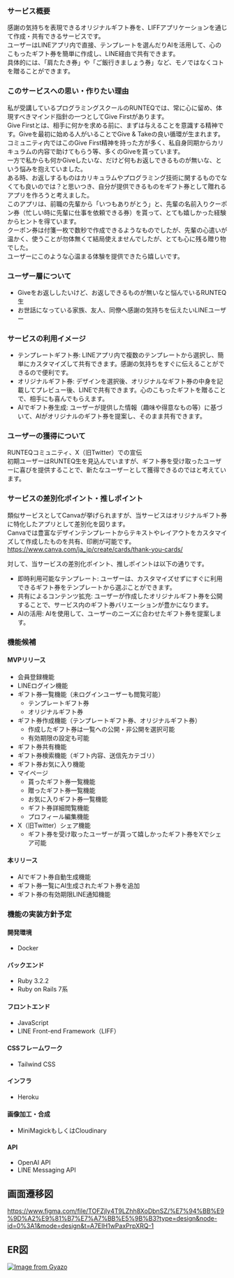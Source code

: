 ### サービス概要
感謝の気持ちを表現できるオリジナルギフト券を、LIFFアプリケーションを通じて作成・共有できるサービスです。  
ユーザーはLINEアプリ内で直接、テンプレートを選んだりAIを活用して、心のこもったギフト券を簡単に作成し、LINE経由で共有できます。  
具体的には、「肩たたき券」や「ご飯行きましょう券」など、モノではなくコトを贈ることができます。

### このサービスへの思い・作りたい理由
私が受講しているプログラミングスクールのRUNTEQでは、常に心に留め、体現すべきマインド指針の一つとしてGive Firstがあります。  
Give Firstとは、相手に何かを求める前に、まずは与えることを意識する精神です。Giveを最初に始める人がいることでGive & Takeの良い循環が生まれます。  
コミュニティ内ではこのGive First精神を持った方が多く、私自身同期からカリキュラムの内容で助けてもらう等、多くのGiveを貰っています。  
一方で私からも何かGiveしたいな、だけど何もお返しできるものが無いな、という悩みを抱えていました。  
ある時、お返しするものはカリキュラムやプログラミング技術に関するものでなくても良いのでは？と思いつき、自分が提供できるものをギフト券として贈れるアプリを作ろうと考えました。  
このアプリは、前職の先輩から「いつもありがとう」と、先輩の名前入りクーポン券（忙しい時に先輩に仕事を依頼できる券）を貰って、とても嬉しかった経験からヒントを得ています。  
クーポン券は付箋一枚で数秒で作成できるようなものでしたが、先輩の心遣いが温かく、使うことが勿体無くて結局使えませんでしたが、とても心に残る贈り物でした。  
ユーザーにこのような心温まる体験を提供できたら嬉しいです。

### ユーザー層について
- Giveをお返ししたいけど、お返しできるものが無いなと悩んでいるRUNTEQ生
- お世話になっている家族、友人、同僚へ感謝の気持ちを伝えたいLINEユーザー

### サービスの利用イメージ
- テンプレートギフト券: LINEアプリ内で複数のテンプレートから選択し、簡単にカスタマイズして共有できます。感謝の気持ちをすぐに伝えることができるので便利です。
- オリジナルギフト券: デザインを選択後、オリジナルなギフト券の中身を記載してプレビュー後、LINEで共有できます。心のこもったギフトを贈ることで、相手にも喜んでもらえます。
- AIでギフト券生成: ユーザーが提供した情報（趣味や得意なもの等）に基づいて、AIがオリジナルのギフト券を提案し、そのまま共有できます。

### ユーザーの獲得について
RUNTEQコミュニティ、X（旧Twitter）での宣伝  
初期ユーザーはRUNTEQ生を見込んでいますが、ギフト券を受け取ったユーザーに喜びを提供することで、新たなユーザーとして獲得できるのではと考えています。

### サービスの差別化ポイント・推しポイント
類似サービスとしてCanvaが挙げられますが、当サービスはオリジナルギフト券に特化したアプリとして差別化を図ります。  
Canvaでは豊富なデザインテンプレートからテキストやレイアウトをカスタマイズして作成したものを共有、印刷が可能です。   
https://www.canva.com/ja_jp/create/cards/thank-you-cards/

対して、当サービスの差別化ポイント、推しポイントは以下の通りです。
- 即時利用可能なテンプレート: ユーザーは、カスタマイズせずにすぐに利用できるギフト券をテンプレートから選ぶことができます。
- 共有によるコンテンツ拡充: ユーザーが作成したオリジナルギフト券を公開することで、サービス内のギフト券バリエーションが豊かになります。
- AIの活用: AIを使用して、ユーザーのニーズに合わせたギフト券を提案します。

### 機能候補

#### MVPリリース
- 会員登録機能
- LINEログイン機能
- ギフト券一覧機能（未ログインユーザーも閲覧可能）
  - テンプレートギフト券
  - オリジナルギフト券
- ギフト券作成機能（テンプレートギフト券、オリジナルギフト券）
  - 作成したギフト券は一覧への公開・非公開を選択可能
  - 有効期限の設定も可能
- ギフト券共有機能
- ギフト券検索機能（ギフト内容、送信先カテゴリ）
- ギフト券お気に入り機能
- マイページ
  - 貰ったギフト券一覧機能
  - 贈ったギフト券一覧機能
  - お気に入りギフト券一覧機能
  - ギフト券詳細閲覧機能
  - プロフィール編集機能
- X（旧Twitter）シェア機能
  - ギフト券を受け取ったユーザーが貰って嬉しかったギフト券をXでシェア可能

#### 本リリース
- AIでギフト券自動生成機能
- ギフト券一覧にAI生成されたギフト券を追加
- ギフト券の有効期限LINE通知機能

### 機能の実装方針予定

#### 開発環境
- Docker

#### バックエンド
- Ruby 3.2.2
- Ruby on Rails 7系

#### フロントエンド
- JavaScript
- LINE Front-end Framework（LIFF）

#### CSSフレームワーク
- Tailwind CSS

#### インフラ
- Heroku

#### 画像加工・合成
- MiniMagickもしくはCloudinary

#### API
- OpenAI API
- LINE Messaging API

## 画面遷移図
https://www.figma.com/file/TOFZjly4T9LZhh8XoDbnSZ/%E7%94%BB%E9%9D%A2%E9%81%B7%E7%A7%BB%E5%9B%B3?type=design&node-id=0%3A1&mode=design&t=A7EIH1wPaxPrpXRQ-1

## ER図
[![Image from Gyazo](https://i.gyazo.com/6d661e7cb0fb5e1f24a7d534297d08db.png)](https://gyazo.com/6d661e7cb0fb5e1f24a7d534297d08db)